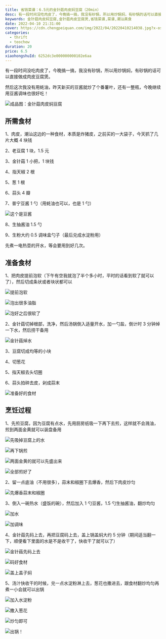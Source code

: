 ```yaml
---
title: 省钱菜谱：6.5元的金针菇肉皮焖豆腐（20min）
desc: 有一段时间没吃肉皮了，今晚搞一搞，我没有砂锅，所以用炒锅焖，有砂锅的话可以直接做成肉皮豆腐煲。然后这次我没有用蚝油，昨天新买的豆酱就炒了个番薯叶，还有一整瓶，今晚继续用豆酱调味也很好吃！
keywords: 金针菇肉皮焖豆腐,金针菇肉皮豆腐煲,省钱菜谱,菜谱,潮汕美食
date: 2022-04-10 21:31:00
cover: https://cdn.chengpeiquan.com/img/2022/04/20220410214038.jpg?x-oss-process=image/interlace,1
categories:
  - thrift
  - teochew
duration: 20
price: 6.5
xiaohongshuId: 6252dc3e000000000102e6aa
---
```


有一段时间没吃肉皮了，今晚搞一搞，我没有砂锅，所以用炒锅焖，有砂锅的话可以直接做成肉皮豆腐煲。

然后这次我没有用蚝油，昨天新买的豆酱就炒了个番薯叶，还有一整瓶，今晚继续用豆酱调味也很好吃！

![成品图：金针菇肉皮焖豆腐](https://cdn.chengpeiquan.com/img/2022/04/20220410214104.jpg?x-oss-process=image/interlace,1)

## 所需食材

1、肉皮，潮汕这边的一种食材，本质是炸猪皮，之前买的一大袋子，今天抓了几片大概 4 块钱

2、老豆腐 1 块，1.5 元

3、金针菇 1 小把，1 块钱

4、指天椒 2 根

5、葱 1 根

6、蒜头 4 瓣

7、普宁豆酱 1 勺（用蚝油也可以，也是 1 勺）

![这个是豆酱](https://cdn.chengpeiquan.com/img/2022/04/20220410214115.jpg?x-oss-process=image/interlace,1)

8、生抽酱油 1.5 勺

9、生粉大约 0.5 调味盒勺子（最后兑成水淀粉用）

先煮一电热壶的开水，等会要用到好几次。

## 准备食材

1、把肉皮提前泡软（下午有空我就泡了半个多小时，平时的话看到软了就可以了），然后切成条状或者块状都可以

![提前泡软](https://cdn.chengpeiquan.com/img/2022/04/20220410214110.jpg?x-oss-process=image/interlace,1)

![泡出很多油脂](https://cdn.chengpeiquan.com/img/2022/04/20220410214111.jpg?x-oss-process=image/interlace,1)

![泡好之后很软了](https://cdn.chengpeiquan.com/img/2022/04/20220410214113.jpg?x-oss-process=image/interlace,1)

2、金针菇切掉根部，洗净，然后汤锅倒入适量开水，加一勺盐，倒计时 3 分钟焯一下水，然后捞干备用

![金针菇焯水](https://cdn.chengpeiquan.com/img/2022/04/20220410214112.jpg?x-oss-process=image/interlace,1)

3、豆腐切成均等的小块

4、切葱花

5、指天椒去头切圈

6、蒜头拍碎去皮，剁成蒜末

![准备好的食材](https://cdn.chengpeiquan.com/img/2022/04/20220410214114.jpg?x-oss-process=image/interlace,1)

## 烹饪过程

1、先煎豆腐，因为豆腐有点水，先用厨房纸吸一下再下去煎，这样就不会溅油，煎到两面金黄就可以装盘备用

![先吸掉豆腐上的水](https://cdn.chengpeiquan.com/img/2022/04/20220410214116.jpg?x-oss-process=image/interlace,1)

![再下锅煎](https://cdn.chengpeiquan.com/img/2022/04/20220410214117.jpg?x-oss-process=image/interlace,1)

![两面金黄的就可以先盛出来](https://cdn.chengpeiquan.com/img/2022/04/20220410214118.jpg?x-oss-process=image/interlace,1)

![全部煎好了](https://cdn.chengpeiquan.com/img/2022/04/20220410214119.jpg?x-oss-process=image/interlace,1)

2、留一点底油（不用很多），蒜末和椒圈下去爆香，然后下肉皮炒匀

![先爆香蒜末和椒圈](https://cdn.chengpeiquan.com/img/2022/04/20220410214120.jpg?x-oss-process=image/interlace,1)

3、倒入一碗热水（盛饭的碗），然后加入 1 勺豆酱，1.5 勺生抽酱油，翻炒均匀

![加水](https://cdn.chengpeiquan.com/img/2022/04/20220410214121.jpg?x-oss-process=image/interlace,1)

![加调味](https://cdn.chengpeiquan.com/img/2022/04/20220410214122.jpg?x-oss-process=image/interlace,1)

4、金针菇先码上去，再把豆腐码上去，盖上锅盖焖大约 5 分钟（期间适当翻一下，顺便看下里面的水是不是收干了，快收干了就可以了）

![金针菇先码上去](https://cdn.chengpeiquan.com/img/2022/04/20220410214123.jpg?x-oss-process=image/interlace,1)

![码好食材](https://cdn.chengpeiquan.com/img/2022/04/20220410214105.jpg?x-oss-process=image/interlace,1)

![盖上盖子焖](https://cdn.chengpeiquan.com/img/2022/04/20220410214106.jpg?x-oss-process=image/interlace,1)

5、汤汁快收干的时候，兑一点水淀粉淋上去，葱花也撒进去，跟食材翻炒均匀再煮一小会就可以出锅

![加入水淀粉](https://cdn.chengpeiquan.com/img/2022/04/20220410214107.jpg?x-oss-process=image/interlace,1)

![撒入葱花](https://cdn.chengpeiquan.com/img/2022/04/20220410214108.jpg?x-oss-process=image/interlace,1)

![炒匀即可](https://cdn.chengpeiquan.com/img/2022/04/20220410214109.jpg?x-oss-process=image/interlace,1)

![出锅！](https://cdn.chengpeiquan.com/img/2022/04/20220410214103.jpg?x-oss-process=image/interlace,1)
